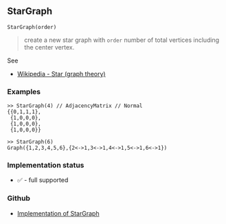 ## StarGraph

```
StarGraph(order)
```

> create a new star graph with `order` number of total vertices including the center vertex.
 
See
* [Wikipedia - Star (graph theory)](https://en.wikipedia.org/wiki/Star_(graph_theory)) 

### Examples

```
>> StarGraph(4) // AdjacencyMatrix // Normal 
{{0,1,1,1},
 {1,0,0,0}, 
 {1,0,0,0}, 
 {1,0,0,0}} 

>> StarGraph(6)
Graph({1,2,3,4,5,6},{2<->1,3<->1,4<->1,5<->1,6<->1})
```

### Implementation status

* &#x2705; - full supported

### Github

* [Implementation of StarGraph](https://github.com/axkr/symja_android_library/blob/master/symja_android_library/matheclipse-core/src/main/java/org/matheclipse/core/builtin/GraphDataFunctions.java#L386) 
